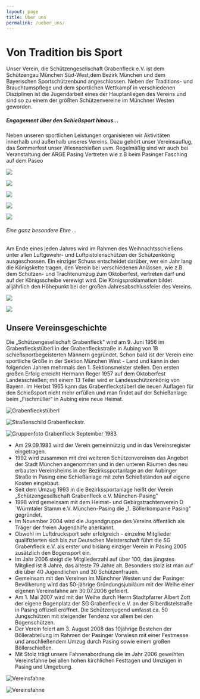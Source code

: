 ```yaml
---
layout: page
title: Über uns
permalink: /ueber_uns/
---
```

# Von Tradition bis Sport

Unser Verein, die Schützengesellschaft Grabenfleck e.V. ist dem Schützengau München Süd-West,dem Bezirk München und dem Bayerischen Sportschützenbund angeschlossen. Neben der Traditions- und Brauchtumspflege und dem sportlichen Wettkampf in verschiedenen Disziplinen ist die Jugendarbeit eines der Hauptanliegen des Vereins und sind so zu einem der größten Schützenvereine im Münchner Westen geworden.

##### Engagement über den Schießsport hinaus…

Neben unseren sportlichen Leistungen organisieren wir Aktivitäten innerhalb und außerhalb unseres Vereins. Dazu gehört unser Vereinsauflug,  das Sommerfest unser Wiesnschießen uvm. Regelmäßig sind wir auch bei Veranstaltung der ARGE Pasing Vertreten wie z.B beim Pasinger Fasching auf dem Paseo

![](/images/uploads/img_7322.jpeg)

![](/images/uploads/0a00f53a-19b4-4e62-9bc4-69dcc09f9cb0.jpeg)

![](/images/uploads/37719ac3-707a-430e-9e37-e5bf8ef17ee0.jpeg)

![](/images/uploads/3cd2577b-be9d-45f5-8308-2f860aca2e51.jpeg)

![](/images/uploads/img_4796.jpeg)

###### Eine ganz besondere Ehre ...

Am Ende eines jeden Jahres wird im Rahmen des Weihnachtsschießens unter allen Luftgewehr- und Luftpistolenschützen der Schützenkönig ausgeschossen. Ein einziger Schuss entscheidet darüber, wer ein Jahr lang die Königskette tragen, den Verein bei verschiedenen Anlässen, wie z.B. dem Schützen- und Trachtenumzug zum Oktoberfest, vertreten darf und auf der Königsscheibe verewigt wird. Die Königsproklamation bildet alljährlich den Höhepunkt bei der großen Jahresabschlussfeier des Vereins.

![](/images/uploads/koenigsscheibe.jpg)

![](/images/uploads/img_4188.jpeg)

## Unsere Vereinsgeschichte

Die „Schützengesellschaft Grabenfleck" wird am 9. Juni 1956 im Grabenfleckstüberl in der Grabenfleckstraße in Aubing von 18 schießsportbegeisterten Männern gegründet. Schon bald ist der Verein eine sportliche Größe in der Sektion München West - Land und kann in den folgenden Jahren mehrmals den 1. Sektionsmeister stellen. Den ersten großen Erfolg erreicht Hermann Reger 1957 auf dem Oktoberfest Landesschießen; mit einem 13 Teiler wird er Landesschützenkönig von Bayern. Im Herbst 1965 kann das Grabenfleckstüberl die neuen Auflagen für den Schießsport nicht mehr erfüllen und man findet auf der Schießanlage beim „Fischmüller" in Aubing eine neue Heimat.

![Grabenfleckstüberl](/images/uploads/grabenfleckstueberl.jpg "Foto Grabenfleckstüberl zur Verfügung gestellt von Reichinger/Schwab (Fam. Schwab ist die ehem. Wirtsfamilie)")

![Straßenschild Grabenfleckstr.](/images/uploads/grabenfleckstr.jpg "Grabenfleckstr.")

![Gruppenfoto Grabenfleck September 1983](/images/uploads/gruendungsfoto.jpg "Gründungsfoto Grabenfleck")

* Am 29.09.1983 wird der Verein gemeinnützig und in das Vereinsregister eingetragen.
* 1992 wird zusammen mit drei weiteren Schützenvereinen das Angebot der Stadt München angenommen und in den unteren Räumen des neu erbauten Vereinsheims in der Bezirkssportanlage an der Aubinger Straße in Pasing eine Schießanlage mit zehn Schießständen auf eigene Kosten eingebaut.
* Seit dem Umzug 1993 in die Bezirkssportanlage heißt der Verein „Schützengesellschaft Grabenfleck e.V. München-Pasing"
* 1998 wird gemeinsam mit dem Heimat- und Gebirgstrachtenverein D´Würmtaler Stamm e.V. München-Pasing die „1. Böllerkompanie Pasing" gegründet.
* Im November 2004 wird die Jugendgruppe des Vereins öffentlich als Träger der freien Jugendhilfe anerkannt.
* Obwohl im Luftdrucksport sehr erfolgreich - einzelne Mitglieder qualifizierten sich bis zur Deutschen Meisterschaft führt die SG Grabenfleck e.V. als erster und bislang einziger Verein in Pasing 2005 zusätzlich den Bogensport ein.
* Im Jahr 2006 steigt die Mitgliederzahl auf über 100, das jüngstes Mitglied ist 8 Jahre, das älteste 79 Jahre alt. Besonders stolz ist man auf die über 40 Jugendlichen und 30 Schützenfrauen.
* Gemeinsam mit den Vereinen im Münchner Westen und der Pasinger Bevölkerung wird das 50-jährige Gründungsjubiläum mit der Weihe einer eigenen Vereinsfahne am 30.07.2006 gefeiert.
* Am 1. Mai 2007 wird mit der Weihe durch Herrn Stadtpfarrer Albert Zott der eigene Bogenplatz der SG Grabenfleck e.V. an der Silberdistelstraße in Pasing offiziell eröffnet. Die Schützenjugend umfasst ca. 50 Jungschützen mit steigender Tendenz vor allem bei den Bogenschützen.
* Der Verein feiert am 3. August 2008 das 10jährige Bestehen der Böllerabteilung im Rahmen der Pasinger Vorwiesn mit einer Festmesse und anschließendem Umzug durch Pasing sowie einem großen Böllerschießen.
* Mit Stolz trägt unsere Fahnenabordnung die im Jahr 2006 geweihten Vereinsfahne bei allen hohen kirchlichen Festtagen und Umzügen in Pasing und Umgebung.

![Vereinsfahne](/images/uploads/vereinsfahne.jpg "Vereinsfahne")

![Vereinsfahne](/images/uploads/vereinsfahne2.jpg "Vereinsfahne")
